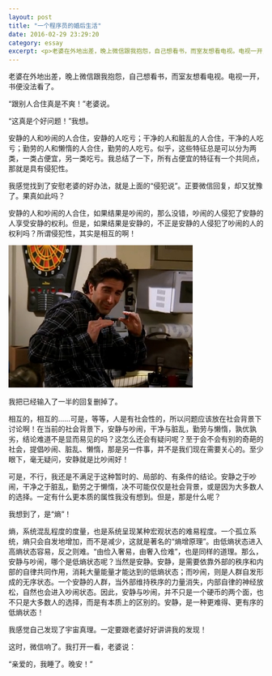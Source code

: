 ```yaml
---
layout: post
title: "一个程序员的婚后生活"
date: 2016-02-29 23:29:20
category: essay
excerpt: <p>老婆在外地出差，晚上微信跟我抱怨，自己想看书，而室友想看电视。电视一开，书便没法看了。</p>
---
```


老婆在外地出差，晚上微信跟我抱怨，自己想看书，而室友想看电视。电视一开，书便没法看了。

“跟别人合住真是不爽！”老婆说。

“这真是个好问题！”我想。

安静的人和吵闹的人合住，安静的人吃亏；干净的人和脏乱的人合住，干净的人吃亏；勤劳的人和懒惰的人合住，勤劳的人吃亏。似乎，这些特征总是可以分为两类，一类占便宜，另一类吃亏。我总结了一下，所有占便宜的特征有一个共同点，那就是具有侵犯性。

我感觉找到了安慰老婆的好办法，就是上面的“侵犯说”。正要微信回复，却又犹豫了。果真如此吗？

安静的人和吵闹的人合住，如果结果是吵闹的，那么没错，吵闹的人侵犯了安静的人享受安静的权利。但是，如果结果是安静的，不正是安静的人侵犯了吵闹的人的权利吗？所谓侵犯性，其实是相互的啊！

![Ross](/assets/images/ross.png)

我把已经输入了一半的回复删掉了。

相互的，相互的……可是，等等，人是有社会性的，所以问题应该放在社会背景下讨论啊！在当前的社会背景下，安静与吵闹，干净与脏乱，勤劳与懒惰，孰优孰劣，结论难道不是显而易见的吗？这怎么还会有疑问呢？至于会不会有别的奇葩的社会，提倡吵闹、脏乱、懒惰，那是另一件事，并不是我们现在需要关心的。至少眼下，毫无疑问，安静就是比吵闹好！

可是，不行，我还是不满足于这种暂时的、局部的、有条件的结论。安静之于吵闹，干净之于脏乱，勤劳之于懒惰，决不可能仅仅是社会背景，或是因为大多数人的选择。一定有什么更本质的属性我没有想到。但是，那是什么呢？

我想到了，是“熵”！

熵，系统混乱程度的度量，也是系统呈现某种宏观状态的难易程度。一个孤立系统，熵只会自发地增加，而不是减少，这就是著名的“熵增原理”。由低熵状态进入高熵状态容易，反之则难。“由俭入奢易，由奢入俭难”，也是同样的道理。那么，安静与吵闹，哪个是低熵状态呢？当然是安静。安静，是需要依靠外部的秩序和内部的自律共同作用，消耗大量能量才能达到的低熵状态；而吵闹，则是人群自发形成的无序状态。一个安静的人群，当外部维持秩序的力量消失，内部自律的神经放松，自然也会进入吵闹状态。因此，安静与吵闹，并不只是一个硬币的两个面，也不只是大多数人的选择，而是有本质上的区别的。安静，是一种更难得、更有序的低熵状态！

我感觉自己发现了宇宙真理。一定要跟老婆好好讲讲我的发现！

这时，微信响了。我打开一看，老婆说：

“亲爱的，我睡了。晚安！”
